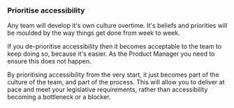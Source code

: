 ### Prioritise accessibility

Any team will develop it's own culture overtime. It's beliefs and priorities will be moulded by the way things get done from week to week. 

If you de-prioritise accessibility then it becomes acceptable to the team to keep doing so, because it's easier. As the Product Manager you need to ensure this does not happen.

By prioritising accessibility from the very start, it just becomes part of the culture of the team, and part of the process. This will allow you to deliver at pace and meet your legislative requirements, rather than accessibility becoming a bottleneck or a blocker. 
